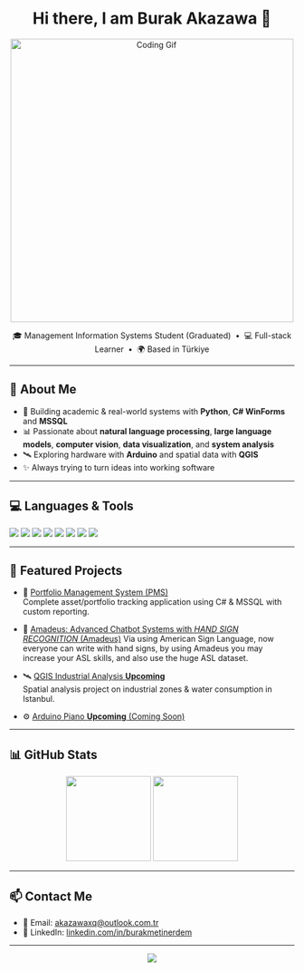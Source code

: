 <h1 align="center">Hi there, I am Burak Akazawa 👋</h1>

<p align="center">
  <img src="https://i.pinimg.com/originals/1f/0b/d5/1f0bd50dcf6befbf40217d62f5117031.gif" width="500" alt="Coding Gif" />
</p>

<p align="center">
  🎓 Management Information Systems Student (Graduated) &nbsp;•&nbsp;
  💻 Full-stack Learner &nbsp;•&nbsp;
  🌍 Based in Türkiye
</p>

---

## 🧠 About Me

- 💼 Building academic & real-world systems with **Python**, **C# WinForms** and **MSSQL**
- 📊 Passionate about **natural language processing**, **large language models**, **computer vision**, **data visualization**, and **system analysis**
- 🛰️ Exploring hardware with **Arduino** and spatial data with **QGIS**
- ✨ Always trying to turn ideas into working software

---

## 💻 Languages & Tools

<p align="left">
  <img src="https://img.shields.io/badge/C%23-239120?style=for-the-badge&logo=c-sharp&logoColor=white" />
  <img src="https://img.shields.io/badge/.NET-512BD4?style=for-the-badge&logo=dotnet&logoColor=white" />
  <img src="https://img.shields.io/badge/Microsoft%20SQL%20Server-CC2927?style=for-the-badge&logo=microsoftsqlserver&logoColor=white" />
  <img src="https://img.shields.io/badge/Python-3776AB?style=for-the-badge&logo=python&logoColor=white" />
  <img src="https://img.shields.io/badge/Java-ED8B00?style=for-the-badge&logo=java&logoColor=white" />
  <img src="https://img.shields.io/badge/Arduino-00979D?style=for-the-badge&logo=arduino&logoColor=white" />
  <img src="https://img.shields.io/badge/QGIS-589632?style=for-the-badge&logo=qgis&logoColor=white" />
  <img src="https://img.shields.io/badge/GitHub-181717?style=for-the-badge&logo=github&logoColor=white" />
</p>

---

## 📂 Featured Projects

- 🔐 [Portfolio Management System (PMS)](https://github.com/AkazawaxQ/PortfolioMS)  
  Complete asset/portfolio tracking application using C# & MSSQL with custom reporting.

- 👾 [Amadeus: Advanced Chatbot Systems with *HAND SIGN RECOGNITION* (Amadeus)](#)
Via using American Sign Language, now everyone can write with hand signs, by using Amadeus you may increase your ASL skills, and also use the huge ASL dataset.

- 🛰️ [QGIS Industrial Analysis **Upcoming** ](#)  
  Spatial analysis project on industrial zones & water consumption in Istanbul.

- ⚙️ [Arduino Piano **Upcoming**  (Coming Soon)](#)  
  

---

## 📊 GitHub Stats

<p align="center">
  <img src="https://github-readme-stats.vercel.app/api?username=AkazawaxQ&show_icons=true&theme=github_dark&hide_border=true" height="150"/>
  <img src="https://github-readme-stats.vercel.app/api/top-langs/?username=AkazawaxQ&layout=compact&theme=github_dark&hide_border=true" height="150"/>
</p>

---

## 📫 Contact Me

- 💌 Email: akazawaxq@outlook.com.tr
- 🔗 LinkedIn: [linkedin.com/in/burakmetinerdem](https://linkedin.com/in/burakmetinerdem)

---

<p align="center">
  <img src="https://capsule-render.vercel.app/api?type=waving&color=0:5e60ce,100:7209b7&height=120&section=footer" />
</p>
